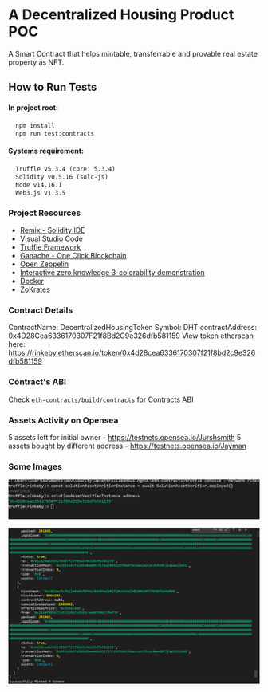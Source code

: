 # A Decentralized Housing Product POC
A Smart Contract that helps mintable, transferrable and provable real estate property as NFT. 

## How to Run Tests
#### In project root:

```
  npm install
  npm run test:contracts
```

#### Systems requirement:

```
  Truffle v5.3.4 (core: 5.3.4)
  Solidity v0.5.16 (solc-js)
  Node v14.16.1
  Web3.js v1.3.5
```

### Project Resources

- [Remix - Solidity IDE](https://remix.ethereum.org/)
- [Visual Studio Code](https://code.visualstudio.com/)
- [Truffle Framework](https://truffleframework.com/)
- [Ganache - One Click Blockchain](https://truffleframework.com/ganache)
- [Open Zeppelin ](https://openzeppelin.org/)
- [Interactive zero knowledge 3-colorability demonstration](http://web.mit.edu/~ezyang/Public/graph/svg.html)
- [Docker](https://docs.docker.com/install/)
- [ZoKrates](https://github.com/Zokrates/ZoKrates)

### Contract Details
ContractName: DecentralizedHousingToken
Symbol: DHT
contractAddress: 0x4D28Cea6336170307F21f8Bd2C9e326dfb581159
View token etherscan here: https://rinkeby.etherscan.io/token/0x4d28cea6336170307f21f8bd2c9e326dfb581159

### Contract's ABI
Check `eth-contracts/build/contracts` for Contracts ABI 

### Assets Activity on Opensea
5 assets left for initial owner - https://testnets.opensea.io/Jurshsmith
5 assets bought by different address - https://testnets.opensea.io/Jayman

### Some Images

![Contract Creation](/images/address.png)

![Minting Tokens](/images/minted_tokens.PNG)
